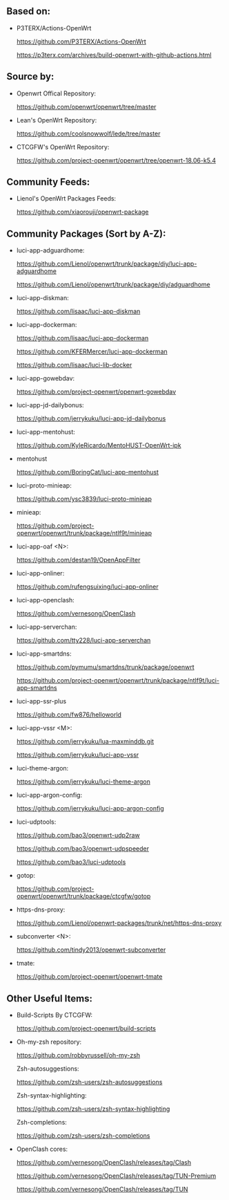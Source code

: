 ## Based on:

- P3TERX/Actions-OpenWrt
  
  https://github.com/P3TERX/Actions-OpenWrt
  
  https://p3terx.com/archives/build-openwrt-with-github-actions.html

## Source by:

- Openwrt Offical Repository:

  https://github.com/openwrt/openwrt/tree/master

- Lean's OpenWrt Repository:

  https://github.com/coolsnowwolf/lede/tree/master

- CTCGFW's OpenWrt Repository:
  
  https://github.com/project-openwrt/openwrt/tree/openwrt-18.06-k5.4

## Community Feeds:

- Lienol's OpenWrt Packages Feeds:
  
  https://github.com/xiaorouji/openwrt-package

## Community Packages (Sort by A-Z):

- luci-app-adguardhome:
  
  https://github.com/Lienol/openwrt/trunk/package/diy/luci-app-adguardhome

  https://github.com/Lienol/openwrt/trunk/package/diy/adguardhome
  
- luci-app-diskman:
  
  https://github.com/lisaac/luci-app-diskman
  
- luci-app-dockerman:
  
  https://github.com/lisaac/luci-app-dockerman
  
  https://github.com/KFERMercer/luci-app-dockerman
  
  https://github.com/lisaac/luci-lib-docker
  
- luci-app-gowebdav:
  
  https://github.com/project-openwrt/openwrt-gowebdav
  
- luci-app-jd-dailybonus:
  
  https://github.com/jerrykuku/luci-app-jd-dailybonus
  
- luci-app-mentohust:
  
  https://github.com/KyleRicardo/MentoHUST-OpenWrt-ipk
  
- mentohust

  https://github.com/BoringCat/luci-app-mentohust


- luci-proto-minieap:
  
  https://github.com/ysc3839/luci-proto-minieap
  
- minieap:

  https://github.com/project-openwrt/openwrt/trunk/package/ntlf9t/minieap


- luci-app-oaf \<N\>:
  
  https://github.com/destan19/OpenAppFilter
  
- luci-app-onliner:
  
  https://github.com/rufengsuixing/luci-app-onliner
  
- luci-app-openclash:
  
  https://github.com/vernesong/OpenClash
  
- luci-app-serverchan:
  
  https://github.com/tty228/luci-app-serverchan
  
- luci-app-smartdns:
  
  https://github.com/pymumu/smartdns/trunk/package/openwrt

  https://github.com/project-openwrt/openwrt/trunk/package/ntlf9t/luci-app-smartdns
  
- luci-app-ssr-plus
  
  https://github.com/fw876/helloworld
  
- luci-app-vssr \<M\>:
  
  https://github.com/jerrykuku/lua-maxminddb.git

  https://github.com/jerrykuku/luci-app-vssr
  
- luci-theme-argon:
  
  https://github.com/jerrykuku/luci-theme-argon
  
- luci-app-argon-config:

  https://github.com/jerrykuku/luci-app-argon-config


- luci-udptools:
  
  https://github.com/bao3/openwrt-udp2raw
  
  https://github.com/bao3/openwrt-udpspeeder
  
  https://github.com/bao3/luci-udptools
  
- gotop:
  
  https://github.com/project-openwrt/openwrt/trunk/package/ctcgfw/gotop
  
- https-dns-proxy:
  
  https://github.com/Lienol/openwrt-packages/trunk/net/https-dns-proxy
  
- subconverter \<N\>:
  
  https://github.com/tindy2013/openwrt-subconverter
  
- tmate:
  
  https://github.com/project-openwrt/openwrt-tmate

## Other Useful Items:

- Build-Scripts By CTCGFW:
  
  https://github.com/project-openwrt/build-scripts
  
- Oh-my-zsh repository:
  
  https://github.com/robbyrussell/oh-my-zsh
  
  Zsh-autosuggestions:
  
  https://github.com/zsh-users/zsh-autosuggestions 
  
  Zsh-syntax-highlighting:

  https://github.com/zsh-users/zsh-syntax-highlighting

  Zsh-completions:

  https://github.com/zsh-users/zsh-completions

- OpenClash cores:
  
  https://github.com/vernesong/OpenClash/releases/tag/Clash
  
  https://github.com/vernesong/OpenClash/releases/tag/TUN-Premium
  
  https://github.com/vernesong/OpenClash/releases/tag/TUN
